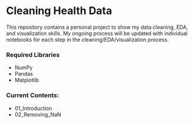 # Cleaning Health Data
This repository contains a personal project to show my data cleaning, EDA, and visualization skills. My ongoing process will be updated with individual notebooks for each step in the cleaning/EDA/visualization process. 

### Required Libraries
  - NumPy
  - Pandas
  - Matplotlib

### Current Contents:
* 01_Introduction
* 02_Removing_NaN
